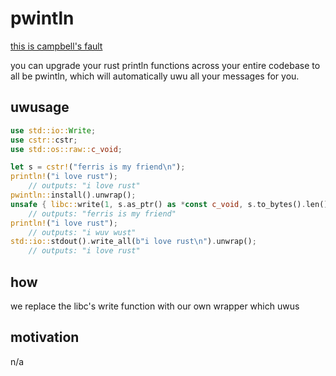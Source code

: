 # pwintln

[this is campbell's fault](https://twitter.com/The6P4C/status/1329725624412381185)

you can upgrade your rust println functions across your entire codebase to all
be pwintln, which will automatically uwu all your messages for you.

## uwusage

```rust
use std::io::Write;
use cstr::cstr;
use std::os::raw::c_void;

let s = cstr!("ferris is my friend\n");
println!("i love rust");
    // outputs: "i love rust"
pwintln::install().unwrap();
unsafe { libc::write(1, s.as_ptr() as *const c_void, s.to_bytes().len()) };
    // outputs: "ferris is my friend"
println!("i love rust");
    // outputs: "i wuv wust"
std::io::stdout().write_all(b"i love rust\n").unwrap();
    // outputs: "i love rust"
```

## how

we replace the libc's write function with our own wrapper which uwus

## motivation

n/a

